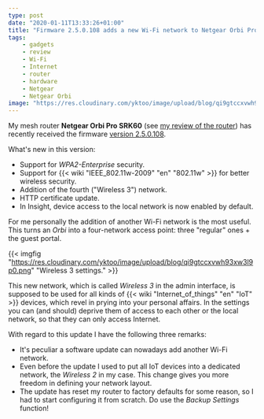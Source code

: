 ```yaml
---
type: post
date: "2020-01-11T13:33:26+01:00"
title: "Firmware 2.5.0.108 adds a new Wi-Fi network to Netgear Orbi Pro SRK60"
tags:
    - gadgets
    - review
    - Wi-Fi
    - Internet
    - router
    - hardware
    - Netgear
    - Netgear Orbi
image: "https://res.cloudinary.com/yktoo/image/upload/blog/qi9gtccxvwh93xw3l9p0.png"
---
```


My mesh router **Netgear Orbi Pro SRK60** (see [my review of the router](0401)) has recently received the firmware [version 2.5.0.108](https://kb.netgear.com/000061539/SRS60-Firmware-Version-2-5-0-108).

What's new in this version:

<!--more-->

* Support for *WPA2-Enterprise* security.
* Support for {{< wiki "IEEE_802.11w-2009" "en" "802.11w" >}} for better wireless security.
* Addition of the fourth ("Wireless 3") network.
* HTTP certificate update.
* In Insight, device access to the local network is now enabled by default.

For me personally the addition of another Wi-Fi network is the most useful. This turns an *Orbi* into a four-network access point: three "regular" ones + the guest portal.

{{< imgfig "https://res.cloudinary.com/yktoo/image/upload/blog/qi9gtccxvwh93xw3l9p0.png" "Wireless 3 settings." >}}

This new network, which is called *Wireless 3* in the admin interface, is supposed to be used for all kinds of {{< wiki "Internet_of_things" "en" "IoT" >}} devices, which revel in prying into your personal affairs. In the settings you can (and should) deprive them of access to each other or the local network, so that they can only access Internet.

With regard to this update I have the following three remarks:

* It's peculiar a software update can nowadays add another Wi-Fi network.
* Even before the update I used to put all IoT devices into a dedicated network, the *Wireless 2* in my case. This change gives you more freedom in defining your network layout.
* The update has reset my router to factory defaults for some reason, so I had to start configuring it from scratch. Do use the *Backup Settings* function!
